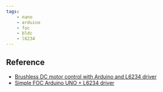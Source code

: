 ```yaml
---
tags:
    - nano
    - arduino
    - foc
    - bldc
    - l6234
---
```




## Reference
- [Brushless DC motor control with Arduino and L6234 driver](https://simple-circuit.com/arduino-brushless-dc-motor-control-l6234/)
- [Simple FOC Arduino UNO + L6234 driver](https://docs.simplefoc.com/arduino_l6234)